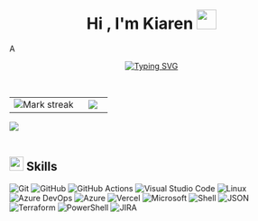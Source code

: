 
<h1 align="center"><b>Hi , I'm Kiaren </b><img src="https://media.giphy.com/media/hvRJCLFzcasrR4ia7z/giphy.gif" width="35"></h1>
<!--  -->A
<p align="center">
  <a href="https://git.io/typing-svg"><img src="https://readme-typing-svg.demolab.com?font=Fira+Code&pause=1000&color=F78700&width=435&lines=Kiaren;Azure+Cloud;DevOps+and+Architecture" alt="Typing SVG" /></a>
</p>


<br>




<p align="center">
  <!--- stats (start) -->
<table align="center">
<tr border="none">
<td width="70%" align="center">
  <img  title="🔥 Get streak stats for your profile at git.io/streak-stats" alt="Mark streak" src="https://streak-stats.demolab.com/?user=Kiaren-kaizen&mode=weekly&theme=dracula&exclude_days=Sun,Sat&hide_border=false" /> 
</td>
<td width="30%" align="center">
  <img  align="center"  src="https://github-profile-trophy.vercel.app/?username=kiaren-kaizen&theme=dracula&rank=,AA,A,S,AAA,SS,SSS&no-bg=true&column=-1" />
  </td>
</tr>
</table>

<img src="https://user-images.githubusercontent.com/73097560/115834477-dbab4500-a447-11eb-908a-139a6edaec5c.gif"><br><br>

## <img src="https://media2.giphy.com/media/QssGEmpkyEOhBCb7e1/giphy.gif?cid=ecf05e47a0n3gi1bfqntqmob8g9aid1oyj2wr3ds3mg700bl&rid=giphy.gif" width ="25"><b> Skills</b>


  
![Git](https://img.shields.io/badge/git-%23F05033.svg?style=for-the-badge&logo=git&logoColor=white)
![GitHub](https://img.shields.io/badge/github-%23121011.svg?style=for-the-badge&logo=github&logoColor=white)
![GitHub Actions](https://img.shields.io/badge/GitHub_Actions-2088FF?style=for-the-badge&logo=github-actions&logoColor=white)
![Visual Studio Code](https://img.shields.io/badge/Visual%20Studio%20Code-0078d7.svg?style=for-the-badge&logo=visual-studio-code&logoColor=white)
![Linux](https://img.shields.io/badge/Linux-FCC624?style=for-the-badge&logo=linux&logoColor=black)
![Azure DevOps](https://img.shields.io/badge/Azure_DevOps-0078D7?style=for-the-badge&logo=azure-devops&logoColor=white)
![Azure](https://img.shields.io/badge/microsoft%20azure-0089D6?style=for-the-badge&logo=microsoft-azure&logoColor=white)
![Vercel](https://img.shields.io/badge/Vercel-000000?style=for-the-badge&logo=vercel&logoColor=white)
![Microsoft](https://img.shields.io/badge/Microsoft-666666?style=for-the-badge&logo=microsoft&logoColor=white)
![Shell](https://img.shields.io/badge/Shell_Script-121011?style=for-the-badge&logo=gnu-bash&logoColor=white)
![JSON](https://img.shields.io/badge/json-5E5C5C?style=for-the-badge&logo=json&logoColor=white)
![Terraform](https://img.shields.io/badge/Terraform-7B42BC?style=for-the-badge&logo=terraform&logoColor=white)
![PowerShell](https://img.shields.io/badge/powershell-5391FE?style=for-the-badge&logo=powershell&logoColor=white)
![JIRA](https://img.shields.io/badge/Jira-0052CC?style=for-the-badge&logo=Jira&logoColor=white)
